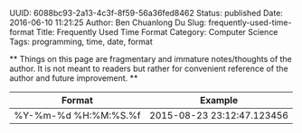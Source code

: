 UUID: 6088bc93-2a13-4c3f-8f59-56a36fed8462
Status: published
Date: 2016-06-10 11:21:25
Author: Ben Chuanlong Du
Slug: frequently-used-time-format
Title: Frequently Used Time Format
Category: Computer Science
Tags: programming, time, date, format

**
Things on this page are
fragmentary and immature notes/thoughts of the author.
It is not meant to readers
but rather for convenient reference of the author and future improvement.
**

|Format|Example|
|:--:|:--:|
|%Y-%m-%d %H:%M:%S.%f|2015-08-23 23:12:47.123456|
